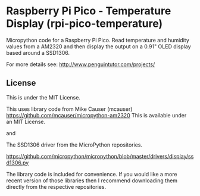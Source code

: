 # Raspberry Pi Pico - Temperature Display (rpi-pico-temperature)
Micropython code for a Raspberry Pi Pico. Read temperature and humidity values from a AM2320 and then display the output on a 0.91" OLED display based around a SSD1306.

For more details see:
http://www.penguintutor.com/projects/

## License
This is under the MIT License.

This uses library code from Mike Causer (mcauser) 
https://github.com/mcauser/micropython-am2320 
This is available under an MIT License.

and

The SSD1306 driver from the MicroPython repositories.

https://github.com/micropython/micropython/blob/master/drivers/display/ssd1306.py

The library code is included for convenience. If you would like a more recent version of those libraries then I recommend downloading them directly from the respective repositories.
